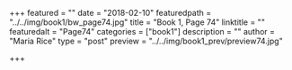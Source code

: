 +++
featured = ""
date = "2018-02-10"
featuredpath = "../../img/book1/bw_page74.jpg"
title = "Book 1, Page 74"
linktitle = ""
featuredalt = "Page74"
categories = ["book1"]
description = ""
author = "Maria Rice"
type = "post"
preview = "../../img/book1_prev/preview74.jpg"

+++

